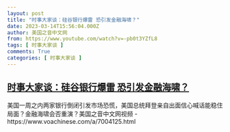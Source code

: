 ```yaml
---
layout: post
title: "时事大家谈：硅谷银行爆雷 恐引发金融海啸？"
date: 2023-03-14T15:56:04.000Z
author: 美国之音中文网
from: https://www.youtube.com/watch?v=-pb0t3YZfL8
tags: [ 时事大家谈 ]
comments: True
categories: [ 时事大家谈 ]
---
```

<!--1678809364000-->
[时事大家谈：硅谷银行爆雷 恐引发金融海啸？](https://www.youtube.com/watch?v=-pb0t3YZfL8)
------

<div>
美国一周之内两家银行倒闭引发市场恐慌，美国总统拜登亲自出面信心喊话能稳住局面？金融海啸会否重演？美国之音中文网视频 - https://www.voachinese.com/a/7004125.html
</div>
